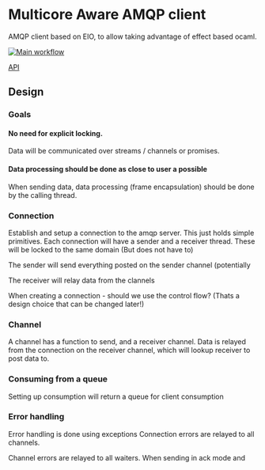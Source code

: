 # Multicore Aware AMQP client
AMQP client based on EIO, to allow taking advantage of effect based
ocaml.

[![Main
workflow](https://github.com/andersfugmann/amqp-client-eio/actions/workflows/workflow.yml/badge.svg)](https://github.com/andersfugmann/amqp-client-eio/actions/workflows/workflow.yml)

[API](https://andersfugmann.github.io/amqp-client-eio/index.html)
## Design

### Goals

#### No need for explicit locking.
Data will be communicated over streams / channels or promises.

#### Data processing should be done as close to user a possible
When sending data, data processing (frame encapsulation) should be
done by the calling thread.

### Connection
Establish and setup a connection to the amqp server. This just holds
simple primitives.
Each connection will have a sender and a receiver thread. These will
be locked to the same domain (But does not have to)

The sender will send everything posted on the sender channel
(potentially

The receiver will relay data from the clannels

When creating a connection - should we use the control flow?
(Thats a design choice that can be changed later!)



### Channel
A channel has a function to send, and a receiver channel.
Data is relayed from the connection on the receiver channel, which
will lookup receiver to post data to.

### Consuming from a queue
Setting up consumption will return a queue for client consumption

### Error handling
Error handling is done using exceptions
Connection errors are relayed to all channels.

Channel errors are relayed to all waiters.
When sending in ack mode and
